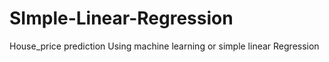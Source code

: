 # SImple-Linear-Regression
House_price prediction Using machine learning or simple linear Regression
